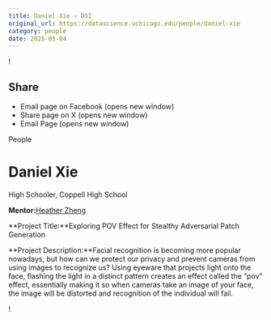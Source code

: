 ```yaml
---
title: Daniel Xie – DSI
original_url: https://datascience.uchicago.edu/people/daniel-xie
category: people
date: 2025-05-04
---
```


<!-- Table-like structure detected -->

!

## Share

* Email page on Facebook (opens new window)
* Share page on X (opens new window)
* Email Page (opens new window)

<!-- Table-like structure detected -->

People

# Daniel Xie

High Schooler, Coppell High School

**Mentor:**[Heather Zheng](https://people.cs.uchicago.edu/~htzheng/)

**Project Title:**Exploring POV Effect for Stealthy Adversarial Patch Generation

**Project Description:**Facial recognition is becoming more popular nowadays, but how can we protect our privacy and prevent cameras from using images to recognize us? Using eyeware that projects light onto the face, flashing the light in a distinct pattern creates an effect called the “pov” effect, essentially making it so when cameras take an image of your face, the image will be distorted and recognition of the individual will fail.

!